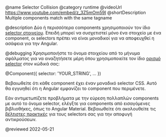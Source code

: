 @name Selector Collision
@category runtime
@videoUrl https://www.youtube.com/embed/z_3Z5mOm59I
@shortDescription Multiple components match with the same tagname

@description
Δύο ή περισσότερα components χρησιμοποιούν τον ίδιο [selector στοιχείου](guide/component-overview#specifying-a-components-css-selector). Επειδή μπορεί να συσχετιστεί μόνο ένα στοιχείο με ένα component, οι selectors πρέπει να είναι μοναδικοί για να αποφευχθεί η ασάφεια για την Angular.

@debugging
Χρησιμοποιήστε το όνομα στοιχείου από το μήνυμα σφάλματος για να αναζητήσετε μέρη όπου χρησιμοποιείτε τον ίδιο [ορισμό selector](guide/architecture-components) στον κώδικά σας:

<code-example format="typescript" language="typescript">

&commat;Component({
  selector: 'YOUR_STRING',
  &hellip;
})

</code-example>

Βεβαιωθείτε ότι κάθε component έχει έναν μοναδικό selector CSS. Αυτό θα εγγυηθεί ότι η Angular εμφανίζει το component που περιμένετε.

Εάν αντιμετωπίζετε προβλήματα με την εύρεση πολλαπλών components με αυτό το όνομα selector, ελέγξτε για components από εισαγόμενες βιβλιοθήκες, όπως το Angular Material. Βεβαιωθείτε ότι ακολουθείτε τις [βέλτιστες πρακτικές](guide/styleguide#component-selectors) για τους selectors σας για την αποφυγή αντικρούσεων.

<!-- links -->

<!-- external links -->

<!-- end links -->

@reviewed 2022-05-21
